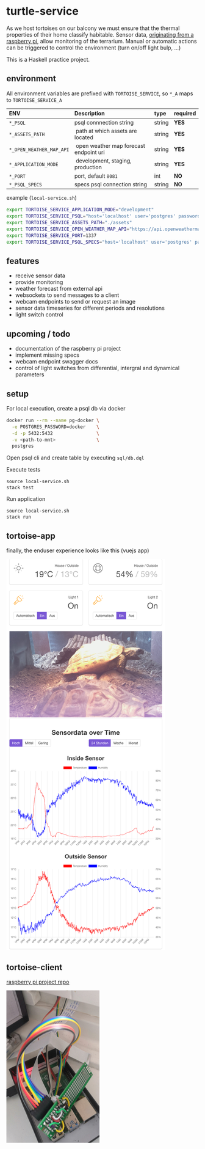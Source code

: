 # turtle-service

As we host tortoises on our balcony we must ensure that the thermal properties of their home classify habitable.
Sensor data, [originating from a raspberry pi][1], allow monitoring of the terrarium.
Manual or automatic actions can be triggered to control the environment (turn on/off light bulp, ...)

This is a Haskell practice project.

## environment

All environment variables are prefixed with `TORTOISE_SERVICE`, so `*_A` maps to `TORTOISE_SERVICE_A`

| ENV                     | Description                            | type    | required |
|:------------------------|:---------------------------------------|:--------|:---------|
| `*_PSQL`                | psql connnection string                | string  | __YES__  |
| `*_ASSETS_PATH`         | path at which assets are located       | string  | __YES__  |
| `*_OPEN_WEATHER_MAP_API`| open weather map forecast endpoint uri | string  | __YES__  |
| `*_APPLICATION_MODE`    | development, staging, production       | string  | __YES__  |
| `*_PORT`                | port, default `8081`                   | int     | __NO__   |
| `*_PSQL_SPECS`          | specs psql connection string           | string  | __NO__   |

example (`local-service.sh`)

```bash
export TORTOISE_SERVICE_APPLICATION_MODE="development"
export TORTOISE_SERVICE_PSQL="host='localhost' user='postgres' password='docker' dbname='test'"
export TORTOISE_SERVICE_ASSETS_PATH="./assets"
export TORTOISE_SERVICE_OPEN_WEATHER_MAP_API="https://api.openweathermap.org/data/2.5/forecast?appid=<key>&lat=54&lon=10"
export TORTOISE_SERVICE_PORT=1337
export TORTOISE_SERVICE_PSQL_SPECS="host='localhost' user='postgres' password='docker' dbname='test_hspec'"
```

## features

- receive sensor data
- provide monitoring
- weather forecast from external api
- websockets to send messages to a client
- webcam endpoints to send or request an image
- sensor data timeseries for different periods and resolutions
- light switch control

## upcoming / todo

- documentation of the raspberry pi project
- implement missing specs
- webcam endpoint swagger docs
- control of light switches from differential, intergral and dynamical parameters

## setup

For local execution, create a psql db via docker

```bash 
docker run --rm --name pg-docker \
  -e POSTGRES_PASSWORD=docker    \
  -d -p 5432:5432                \
  -v <path-to-mnt>               \
  postgres
```

Open psql cli and create table by executing `sql/db.dql`

Execute tests

```
source local-service.sh
stack test
```

Run application 

```
source local-service.sh
stack run
```

## tortoise-app

finally, the enduser experience looks like this (vuejs app)

![screenshot of tortoise-app](https://github.com/keksnicoh/tortoise-service/blob/master/resources/tortoise-app.png)

[1]: https://github.com/keksnicoh/tortoise-client

## tortoise-client

[raspberry pi project repo][1]

![screenshot of raspberry pi](https://github.com/keksnicoh/tortoise-service/blob/master/resources/pi.jpg)
